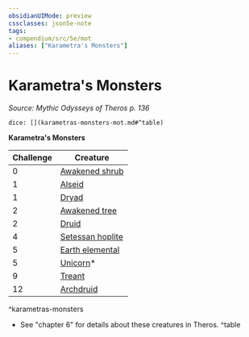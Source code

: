 ```yaml
---
obsidianUIMode: preview
cssclasses: json5e-note
tags:
- compendium/src/5e/mot
aliases: ["Karametra's Monsters"]
---
```

# Karametra's Monsters
*Source: Mythic Odysseys of Theros p. 136* 

`dice: [](karametras-monsters-mot.md#^table)`

**Karametra's Monsters**

| Challenge | Creature |
|-----------|----------|
| 0 | [Awakened shrub](/2-Mechanics/CLI/bestiary/plant/awakened-shrub.md) |
| 1 | [Alseid](/2-Mechanics/CLI/bestiary/fey/alseid-mot.md) |
| 1 | [Dryad](/2-Mechanics/CLI/bestiary/fey/dryad.md) |
| 2 | [Awakened tree](/2-Mechanics/CLI/bestiary/plant/awakened-tree.md) |
| 2 | [Druid](/2-Mechanics/CLI/bestiary/humanoid/druid.md) |
| 4 | [Setessan hoplite](/2-Mechanics/CLI/bestiary/humanoid/setessan-hoplite-mot.md) |
| 5 | [Earth elemental](/2-Mechanics/CLI/bestiary/elemental/earth-elemental.md) |
| 5 | [Unicorn](/2-Mechanics/CLI/bestiary/celestial/unicorn.md)* |
| 9 | [Treant](/2-Mechanics/CLI/bestiary/plant/treant.md) |
| 12 | [Archdruid](/2-Mechanics/CLI/bestiary/humanoid/archdruid-mpmm.md) |
^karametras-monsters

* See "chapter 6" for details about these creatures in Theros.
^table
